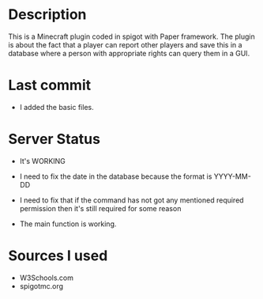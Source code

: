 # Description

This is a Minecraft plugin coded in spigot with Paper framework. The plugin is about the fact that a player can report other players and save this in a database where a person with appropriate rights can query them in a GUI.

# Last commit

- I added the basic files.

# Server Status

- It's WORKING
- I need to fix the date in the database because the format is YYYY-MM-DD
- I need to fix that if the command has not got any mentioned required permission then it's still required for some reason

- The main function is working.

# Sources I used

- W3Schools.com
- spigotmc.org
